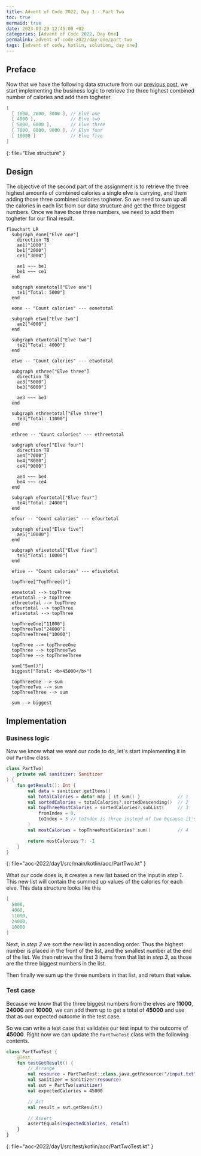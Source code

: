 ```yaml
---
title: Advent of Code 2022, Day 1 - Part Two
toc: true
mermaid: true
date: 2023-03-29 12:45:00 +02
categories: [Advent of Code 2022, Day One]
permalink: advent-of-code-2022/day-one/part-two
tags: [advent of code, kotlin, solution, day one]
---
```


## Preface

Now that we have the following data structure from our [previous post](./2023-03-28-sanitizer.md), we start implementing the business logic to retrieve the three highest combined
number of calories and add them togheter.

```kotlin
[
  [ 1000, 2000, 3000 ], // Elve one
  [ 4000 ],             // Elve two
  [ 5000, 6000 ],       // Elve three
  [ 7000, 8000, 9000 ], // Elve four
  [ 10000 ]             // Elve five
]
```
{: file="Elve structure" }

## Design

The objective of the second part of the assignment is to retrieve the three highest amounts of combined calories a single elve is carrying, and them adding those three combined
calories togheter. So we need to sum up all the calories in each list from our data structure and get the three biggest numbers. Once we have those three numbers, we need to add
them togheter for our final result.

```mermaid
flowchart LR
  subgraph eone["Elve one"]
    direction TB
    ae1["1000"]
    be1["2000"]
    ce1["3000"]

    ae1 ~~~ be1
    be1 ~~~ ce1
  end

  subgraph eonetotal["Elve one"]
    te1["Total: 5000"]
  end

  eone -- "Count calories" --- eonetotal

  subgraph etwo["Elve two"]
    ae2["4000"]
  end

  subgraph etwototal["Elve two"]
    te2["Total: 4000"]
  end

  etwo -- "Count calories" --- etwototal

  subgraph ethree["Elve three"]
    direction TB
    ae3["5000"]
    be3["6000"]

    ae3 ~~~ be3
  end

  subgraph ethreetotal["Elve three"]
    te3["Total: 11000"]
  end

  ethree -- "Count calories" --- ethreetotal

  subgraph efour["Elve four"]
    direction TB
    ae4["7000"]
    be4["8000"]
    ce4["9000"]

    ae4 ~~~ be4
    be4 ~~~ ce4
  end

  subgraph efourtotal["Elve four"]
    te4["Total: 24000"]
  end

  efour -- "Count calories" --- efourtotal

  subgraph efive["Elve five"]
    ae5["10000"]
  end

  subgraph efivetotal["Elve five"]
    te5["Total: 10000"]
  end

  efive -- "Count calories" --- efivetotal

  topThree["TopThree()"]

  eonetotal --> topThree
  etwototal --> topThree
  ethreetotal --> topThree
  efourtotal --> topThree
  efivetotal --> topThree

  topThreeOne["11000"]
  topThreeTwo["24000"]
  topThreeThree["10000"]

  topThree --> topThreeOne
  topThree --> topThreeTwo
  topThree --> topThreeThree

  sum["Sum()"]
  biggest["Total: <b>45000</b>"]

  topThreeOne --> sum
  topThreeTwo --> sum
  topThreeThree --> sum

  sum --> biggest
```

## Implementation

### Business logic

Now we know what we want our code to do, let's start implementing it in our `PartOne` class.

```kotlin
class PartTwo(
    private val sanitizer: Sanitizer
) {
    fun getResult(): Int {
        val data = sanitizer.getItems()
        val totalCalories = data?.map { it.sum() }              // 1
        val sortedCalories = totalCalories?.sortedDescending()  // 2
        val topThreeMostCalories = sortedCalories?.subList(     // 3
            fromIndex = 0,
            toIndex = 3 // toIndex is three instead of two because it's exclusive
        )
        val mostCalories = topThreeMostCalories?.sum()          // 4

        return mostCalories ?: -1
    }
}
```
{: file="aoc-2022/day1/src/main/kotlin/aoc/PartTwo.kt" }

What our code does is, it creates a new list based on the input in _step 1_. This new list will contain the summed up values of the calories for each elve. This data structure
looks like this

```kotlin
[
  5000,
  4000,
  11000,
  24000,
  10000
]
```

Next, in _step 2_ we sort the new list in ascending order. Thus the highest number is placed in the front of the list, and the smallest number at the end of the list. We then retrieve
the first 3 items from that list in _step 3_, as those are the three biggest numbers in the list.

Then finally we sum up the three numbers in that list, and return that value.

### Test case

Because we know that the three biggest numbers from the elves are __11000__, __24000__ and __10000__, we can add them up to get a total of __45000__ and use that as our
expected outcome in the test case.

So we can write a test case that validates our test input to the outcome of __45000__. Right now we can update the `PartTwoTest` class with the following contents.

```kotlin
class PartTwoTest {
    @Test
    fun testGetResult() {
        // Arrange
        val resource = PartTwoTest::class.java.getResource("/input.txt")
        val sanitizer = Sanitizer(resource)
        val sut = PartTwo(sanitizer)
        val expectedCalories = 45000

        // Act
        val result = sut.getResult()

        // Assert
        assertEquals(expectedCalories, result)
    }
}
```
{: file="aoc-2022/day1/src/test/kotlin/aoc/PartTwoTest.kt" }


